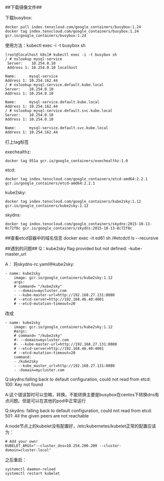 ##下载镜像文件##

下载busybox:

    docker pull index.tenxcloud.com/google_containers/busybox:1.24
    docker tag index.tenxcloud.com/google_containers/busybox:1.24 gcr.io/google_containers/busybox:1.24

使用方法：kubectl exec -i -t busybox sh

    [root@localhost k8s]# kubectl exec -i -t busybox sh
    / # nslookup mysql-service
     Server:    10.254.0.10
     Address 1: 10.254.0.10 localhost

    Name:      mysql-service
    Address 1: 10.254.162.44
    / # nslookup mysql-service.default.kube.local
    Server:    10.254.0.10
    Address 1: 10.254.0.10

    Name:      mysql-service.default.kube.local
    Address 1: 10.254.162.44
    / # nslookup mysql-service.default.svc.kube.local
    Server:    10.254.0.10
    Address 1: 10.254.0.10

    Name:      mysql-service.default.svc.kube.local
    Address 1: 10.254.162.44

打上tag标签

exechealthz:

    docker tag 951a gcr.io/google_containers/exechealthz:1.0

etcd:

    docker tag index.tenxcloud.com/google_containers/etcd-amd64:2.2.1 gcr.io/google_containers/etcd-amd64:2.2.1

kube2sky:

    docker tag index.tenxcloud.com/google_containers/kube2sky:1.12 gcr.io/google_containers/kube2sky:1.12

skydns:

    docker tag index.tenxcloud.com/google_containers/skydns:2015-10-13-8c72f8c gcr.io/google_containers/skydns:2015-10-13-8c72f8c

##查看etcd容器中的域名信息
    docker exec -it ed61 sh
    /#etcdctl ls --recursive


##遇到的问题##
Q：kube2sky flag provided but not defined: -kube-master_url

A：
将skydns-rc.yaml中kube2sky:

    - name: kube2sky 
        image: gcr.io/google_containers/kube2sky:1.12
        args:
        # command= "/kube2sky"
        - --domain=mycluster.com
        - --kube-master-url=http://192.168.27.131:8080
        # --etcd-server=http://192.168.46.40:4001
        # --etcd-mutation-timeout=20

改成

    - name: kube2sky 
        image: gcr.io/google_containers/kube2sky:1.12
        #args:
        # command= "/kube2sky"
        #- --domain=mycluster.com
        #- --kube-master-url=http://192.168.27.131:8080
        # --etcd-server=http://192.168.46.40:4001
        # --etcd-mutation-timeout=20
        command:
        - /kube2sky
        - --kube_master_url=http://192.168.27.131:8080
        - -domain=mycluster.com

Q:skydns:falling back to default configuration, could not read from etcd: 100: Key not found

A:这个错误暂时可以忽略，转换。不能转换主要是busybox在centos下转换dns有点问题。但是可以在其他的pod中正常运行


Q:skydns: falling back to default configuration, could not read from etcd: 501: All the given peers are not reachable

A:node节点上的kubelet没有配置好，/etc/kubernetes/kubelet正常的配置应该为：

    # Add your own!
    KUBELET_ARGS="--cluster_dns=10.254.200.200 --cluster-domain=cluster.local"

之后重启：

    systemctl daemon-reload
    systemctl restart kubelet
